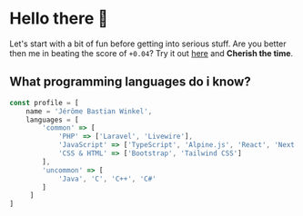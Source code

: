 # Hello there 👋

Let's start with a bit of fun before getting into serious stuff. Are you better then me in beating the score of `+0.04`? Try it out [here](https://jersyfi.github.io/Cherish-the-time/) and **Cherish the time**.

## What programming languages do i know? 

```javascript
const profile = [
    name = 'Jérôme Bastian Winkel',
    languages = [
        'common' => [
            'PHP' => ['Laravel', 'Livewire'],
            'JavaScript' => ['TypeScript', 'Alpine.js', 'React', 'Next.js'],
            'CSS & HTML' => ['Bootstrap', 'Tailwind CSS']
        ],
        'uncommon' => [
            'Java', 'C', 'C++', 'C#'
        ]
     ]
]
```

